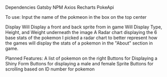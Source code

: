 Dependencies 
  Gatsby
  NPM
  Axios
  Recharts
  PokeApi
  
To use:
  Input the name of the pokmeon in the box on the top center
  
Display
  Will Display a front and back sprite from in game
  Will Display Type, Height, and Weight underneath the image
  A Radar chart displaying the 6 base stats of the pokemon
    I picked a radar chart to better represent how the games will display the stats of a pokemon in the "About" section in game.
   
 Planned Features:
  A list of pokemon on the right
  Buttons for Displaying a Shiny Form
  Buttons for displaying a male and female Sprite
  Buttons for scrolling based on ID number for pokemon  
